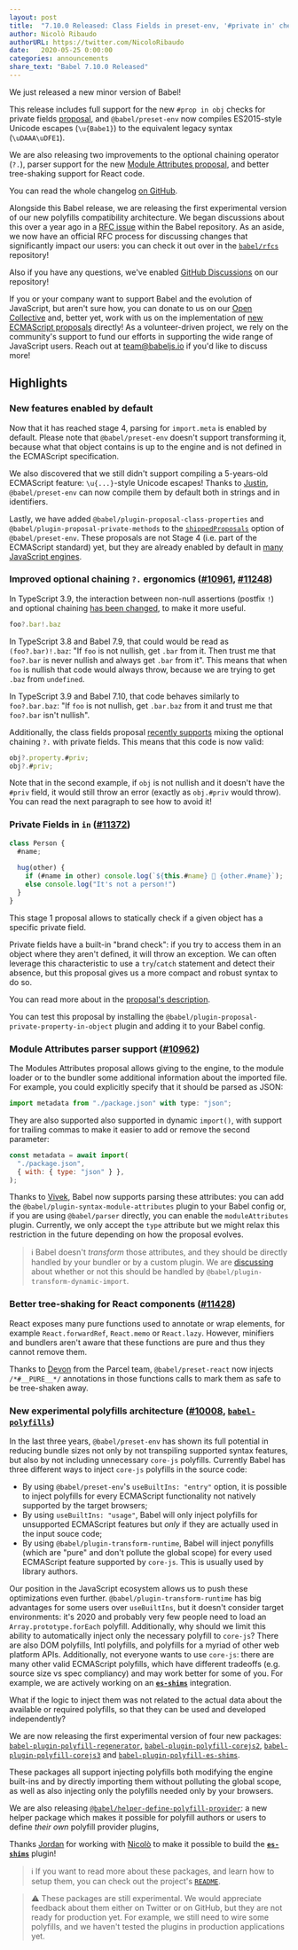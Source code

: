 ```yaml
---
layout: post
title:  "7.10.0 Released: Class Fields in preset-env, '#private in' checks and better React tree-shaking"
author: Nicolò Ribaudo
authorURL: https://twitter.com/NicoloRibaudo
date:   2020-05-25 0:00:00
categories: announcements
share_text: "Babel 7.10.0 Released"
---
```


We just released a new minor version of Babel!

This release includes full support for the new `#prop in obj` checks for private fields [proposal](https://github.com/tc39/proposal-private-fields-in-in), and `@babel/preset-env` now compiles ES2015-style Unicode escapes (`\u{Babe1}`) to the equivalent legacy syntax (`\uDAAA\uDFE1`).

We are also releasing two improvements to the optional chaining operator (`?.`), parser support for the new [Module Attributes proposal](https://github.com/tc39/proposal-module-attributes), and better tree-shaking support for React code.

You can read the whole changelog [on GitHub](https://github.com/babel/babel/releases/tag/v7.10.0).

<!-- truncate -->

Alongside this Babel release, we are releasing the first experimental version of our new polyfills compatibility architecture. We began discussions about this over a year ago in a [RFC issue](https://github.com/babel/babel/issues/10008) within the Babel repository. As an aside, we now have an official RFC process for discussing changes that significantly impact our users: you can check it out over in the [`babel/rfcs`](https://github.com/babel/rfcs) repository!

Also if you have any questions, we've enabled [GitHub Discussions](https://github.com/babel/babel/discussions) on our repository!

If you or your company want to support Babel and the evolution of JavaScript, but aren't sure how, you can donate to us on our [Open Collective](https://opencollective.com/babel) and, better yet, work with us on the implementation of [new ECMAScript proposals](https://github.com/babel/proposals) directly! As a volunteer-driven project, we rely on the community's support to fund our efforts in supporting the wide range of JavaScript users. Reach out at [team@babeljs.io](mailto:team@babeljs.io) if you'd like to discuss more!

## Highlights

### New features enabled by default

Now that it has reached stage 4, parsing for `import.meta` is enabled by default. Please note that `@babel/preset-env` doesn't support transforming it, because what that object contains is up to the engine and is not defined in the ECMAScript specification.

We also discovered that we still didn't support compiling a 5-years-old ECMAScript feature: `\u{...}`-style Unicode escapes! Thanks to [Justin](https://github.com/jridgewell), `@babel/preset-env` can now compile them by default both in strings and in identifiers.

Lastly, we have added `@babel/plugin-proposal-class-properties` and `@babel/plugin-proposal-private-methods` to the [`shippedProposals`](https://babeljs.io/docs/en/babel-preset-env#shippedproposals) option of `@babel/preset-env`. These proposals are not Stage 4 (i.e. part of the ECMAScript standard) yet, but they are already enabled by default in [many JavaScript engines](https://github.com/tc39/proposal-class-fields#implementations).

### Improved optional chaining `?.` ergonomics ([#10961](https://github.com/babel/babel/pull/10961), [#11248](https://github.com/babel/babel/pull/11248))

In TypeScript 3.9, the interaction between non-null assertions (postfix `!`) and optional chaining [has been changed](https://www.typescriptlang.org/docs/handbook/release-notes/typescript-3-9.html#parsing-differences-in-optional-chaining-and-non-null-assertions), to make it more useful.

```ts
foo?.bar!.baz
```

In TypeScript 3.8 and Babel 7.9, that could would be read as `(foo?.bar)!.baz`: "If `foo` is not nullish, get `.bar` from it. Then trust me that `foo?.bar` is never nullish and always get `.bar` from it". This means that when `foo` is nullish that code would always throw, because we are trying to get `.baz` from `undefined`.

In TypeScript 3.9 and Babel 7.10, that code behaves similarly to `foo?.bar.baz`: "If `foo` is not nullish, get `.bar.baz` from it and trust me that `foo?.bar` isn't nullish".

Additionally, the class fields proposal [recently supports](https://github.com/tc39/proposal-class-fields/pull/301) mixing the optional chaining `?.` with private fields. This means that this code is now valid:

```js
obj?.property.#priv;
obj?.#priv;
```

Note that in the second example, if `obj` is not nullish and it doesn't have the `#priv` field, it would still throw an error (exactly as `obj.#priv` would throw). You can read the next paragraph to see how to avoid it!

### Private Fields in `in` ([#11372](https://github.com/babel/babel/pull/11372))

```js
class Person {
  #name;
  
  hug(other) {
    if (#name in other) console.log(`${this.#name} 🤗 {other.#name}`);
    else console.log("It's not a person!")
  }
}
```

This stage 1 proposal allows to statically check if a given object has a specific private field.

Private fields have a built-in "brand check": if you try to access them in an object where they aren't defined, it will throw an exception. We can often leverage this characteristic to use a `try`/`catch` statement and detect their absence, but this proposal gives us a more compact and robust syntax to do so.

You can read more about in the [proposal's description](https://github.com/tc39/proposal-private-fields-in-in/blob/master/README.md).

You can test this proposal by installing the `@babel/plugin-proposal-private-property-in-object` plugin and adding it to your Babel config.

### Module Attributes parser support ([#10962](https://github.com/babel/babel/pull/10962))

The Modules Attributes proposal allows giving to the engine, to the module loader or to the bundler some additional information about the imported file. For example, you could explicitly specify that it should be parsed as JSON:

```js
import metadata from "./package.json" with type: "json";
```

They are also supported also supported in dynamic `import()`, with support for trailing commas to make it easier to add or remove the second parameter:
```js
const metadata = await import(
  "./package.json",
  { with: { type: "json" } },
);
```

Thanks to [Vivek](https://twitter.com/VivekNayyar09/), Babel now supports parsing these attributes: you can add the `@babel/plugin-syntax-module-attributes` plugin to your Babel config or, if you are using `@babel/parser` directly, you can enable the `moduleAttributes` plugin. Currently, we only accept the `type` attribute but we might relax this restriction in the future depending on how the proposal evolves.

> ℹ️ Babel doesn't _transform_ those attributes, and they should be directly handled by your bundler or by a custom plugin. We are [discussing](https://github.com/airbnb/babel-plugin-dynamic-import-node/issues/92) about whether or not this should be handled by `@babel/plugin-transform-dynamic-import`.

### Better tree-shaking for React components ([#11428](https://github.com/babel/babel/pull/11428))

React exposes many pure functions used to annotate or wrap elements, for example `React.forwardRef`, `React.memo` or `React.lazy`. However, minifiers and bundlers aren't aware that these functions are pure and thus they cannot remove them.

Thanks to [Devon](https://twitter.com/devongovett) from the Parcel team, `@babel/preset-react` now injects `/*#__PURE__*/` annotations in those functions calls to mark them as safe to be tree-shaken away.

### New experimental polyfills architecture ([#10008](https://github.com/babel/babel/issues/10008), [`babel-polyfills`](https://github.com/babel/babel-polyfills))

In the last three years, `@babel/preset-env` has shown its full potential in reducing bundle sizes not only by not transpiling supported syntax features, but also by not including unnecessary `core-js` polyfills.
Currently Babel has three different ways to inject `core-js` polyfills in the source code:
- By using `@babel/preset-env`'s `useBuiltIns: "entry"` option, it is possible to inject polyfills for every ECMAScript functionality not natively supported by the target browsers;
- By using `useBuiltIns: "usage"`, Babel will only inject polyfills for unsupported ECMAScript features but _only_ if they are actually used in the input souce code;
- By using `@babel/plugin-transform-runtime`, Babel will inject po<i>n</i>yfills (which are "pure" and don't pollute the global scope) for every used ECMAScript feature supported by `core-js`. This is usually used by library authors.

Our position in the JavaScript ecosystem allows us to push these optimizations even further. `@babel/plugin-transform-runtime` has big advantages for some users over `useBuiltIns`, but it doesn't consider target environments: it's 2020 and probably very few people need to load an `Array.prototype.forEach` polyfill.
Additionally, why should we limit this ability to automatically inject only the necessary polyfill to `core-js`? There are also DOM polyfills, Intl polyfills, and polyfills for a myriad of other web platform APIs. Additionally, not everyone wants to use `core-js`: there are many other valid ECMAScript polyfills, which have different tradeoffs (e.g. source size vs spec compliancy) and may work better for some of you. For example, we are actively working on an [**`es-shims`**](https://github.com/es-shims/) integration.

What if the logic to inject them was not related to the actual data about the available or required polyfills, so that they can be used and developed independently?

We are now releasing the first experimental version of four new packages: [`babel-plugin-polyfill-regenerator`](https://github.com/babel/babel-polyfills/blob/master/packages/babel-plugin-polyfill-regenerator/README.md), [`babel-plugin-polyfill-corejs2`](https://github.com/babel/babel-polyfills/blob/master/packages/babel-plugin-polyfill-corejs2/README.md), [`babel-plugin-polyfill-corejs3`](https://github.com/babel/babel-polyfills/blob/master/packages/babel-plugin-polyfill-corejs3/README.md) and [`babel-plugin-polyfill-es-shims`](https://github.com/babel/babel-polyfills/blob/master/packages/babel-plugin-polyfill-es-shims/README.md).

These packages all support injecting polyfills both modifying the engine built-ins and by directly importing them without polluting the global scope, as well as also injecting only the polyfills needed only by your browsers.

We are also releasing [`@babel/helper-define-polyfill-provider`](https://github.com/babel/babel-polyfills/blob/master/packages/babel-helper-define-polyfill-provider/README.md): a new helper package which makes it possible for polyfill authors or users to define _their own_ polyfill provider plugins, 

Thanks [Jordan](https://twitter.com/ljharb) for working with [Nicolò](https://twitter.com/NicoloRibaudo) to make it possible to build the [**`es-shims`**](https://github.com/es-shims/) plugin!

> ℹ️ If you want to read more about these packages, and learn how to setup them, you can check out the project's [`README`](https://github.com/babel/babel-polyfills/blob/master/README.md).

> ⚠️ These packages are still experimental. We would appreciate feedback about them either on Twitter or on GitHub, but they are not ready for production yet. For example, we still need to wire some polyfills, and we haven't tested the plugins in production applications yet.
